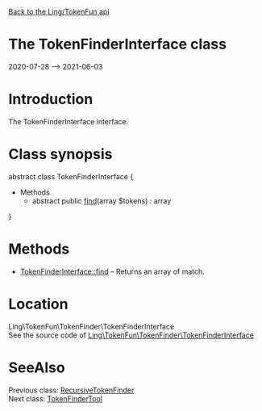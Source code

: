 [Back to the Ling/TokenFun api](https://github.com/lingtalfi/TokenFun/blob/master/doc/api/Ling/TokenFun.md)



The TokenFinderInterface class
================
2020-07-28 --> 2021-06-03






Introduction
============

The TokenFinderInterface interface.



Class synopsis
==============


abstract class <span class="pl-k">TokenFinderInterface</span>  {

- Methods
    - abstract public [find](https://github.com/lingtalfi/TokenFun/blob/master/doc/api/Ling/TokenFun/TokenFinder/TokenFinderInterface/find.md)(array $tokens) : array

}






Methods
==============

- [TokenFinderInterface::find](https://github.com/lingtalfi/TokenFun/blob/master/doc/api/Ling/TokenFun/TokenFinder/TokenFinderInterface/find.md) &ndash; Returns an array of match.





Location
=============
Ling\TokenFun\TokenFinder\TokenFinderInterface<br>
See the source code of [Ling\TokenFun\TokenFinder\TokenFinderInterface](https://github.com/lingtalfi/TokenFun/blob/master/TokenFinder/TokenFinderInterface.php)



SeeAlso
==============
Previous class: [RecursiveTokenFinder](https://github.com/lingtalfi/TokenFun/blob/master/doc/api/Ling/TokenFun/TokenFinder/RecursiveTokenFinder.md)<br>Next class: [TokenFinderTool](https://github.com/lingtalfi/TokenFun/blob/master/doc/api/Ling/TokenFun/TokenFinder/Tool/TokenFinderTool.md)<br>
